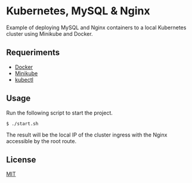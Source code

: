 # Kubernetes, MySQL & Nginx
Example of deploying MySQL and Nginx containers to a local Kubernetes cluster using Minikube and Docker.

## Requeriments

- [Docker](https://www.docker.com/get-started)
- [Minikube](https://minikube.sigs.k8s.io/docs/start/)
- [kubectl](https://kubernetes.io/docs/tasks/tools/)

## Usage

Run the following script to start the project.

    $ ./start.sh   

The result will be the local IP of the cluster ingress with the Nginx accessible by the root route.

## License
[MIT](https://github.com/iammateus/kubernetes-mysql-nginx/blob/main/LICENSE)
